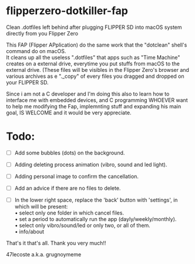 # flipperzero-dotkiller-fap     
Clean .dotfiles left behind after plugging FLIPPER SD into macOS system directly from you Flipper Zero

This FAP (Flipper APplication) do the same work that the "dotclean" shell's command do on macOS.      
It cleans up all the useless ".dotfiles" that apps such as "Time Machine" creates on a external drive, everytime you put stuffs from macOS to the external drive. (These files will be visibles in the Flipper Zero's browser and various archives as e "._copy" of every files you dragged and dropped on your FLIPPER SD.        

Since i am not a C developer and I'm doing this also to learn how to interface me with embedded devices, and C programming WHOEVER want to help me modifying the Fap, implemnting stuff and expanding his main goal, IS WELCOME and it would be very appreciate.

# Todo:  

- [ ] Add some bubbles (dots) on the background.    
- [ ] Adding deleting process animation (vibro, sound and led light).     
- [ ] Adding personal image to confirm the cancellation.      
- [ ] Add an advice if there are no files to delete.     
- [ ] In the lower right space, replace the 'back' button with 'settings', in which will be present:    
• select only one folder in which cancel files.   
• set a period to automatically run the app (dayly/weekly/monthly).   
• select only vibro/sound/led or only two, or all of them.    
• info/about


That's it that's all. Thank you very much!!

47lecoste a.k.a. grugnoymeme

